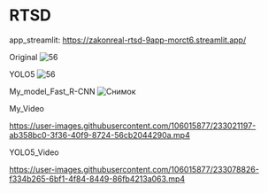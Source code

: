 # RTSD

app_streamlit: 
https://zakonreal-rtsd-9app-morct6.streamlit.app/

Original
![56](https://user-images.githubusercontent.com/106015877/232149851-d725de4e-1026-40d9-8d07-a2570e473660.jpg)

YOLO5
![56](https://user-images.githubusercontent.com/106015877/232149545-2d91e0e3-9d9e-4750-a055-1b2f560d2b25.jpg)

My_model_Fast_R-CNN
![Снимок](https://user-images.githubusercontent.com/106015877/233064660-fde4ae8d-34aa-4be9-9e20-09c42e5c3240.PNG)

My_Video

https://user-images.githubusercontent.com/106015877/233021197-ab358bc0-3f36-40f9-8724-56cb2044290a.mp4


YOLO5_Video

https://user-images.githubusercontent.com/106015877/233078826-f334b265-6bf1-4f84-8449-86fb4213a063.mp4

